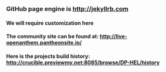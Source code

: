 ### **GitHub page engine is http://jekyllrb.com**
#### We will require customization here
#### The community site can be found at: http://live-openanthem.pantheonsite.io/

#### Here is the projects build history: http://crucible.previewmy.net:8085/browse/DP-HEL/history
